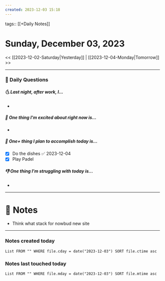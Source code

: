 ```yaml
---
created: 2023-12-03 15:18
---
```

tags:: [[+Daily Notes]]

# Sunday, December 03, 2023

<< [[2023-12-02-Saturday|Yesterday]] | [[2023-12-04-Monday|Tomorrow]] >>

---
### 📅 Daily Questions
##### 🌜 Last night, after work, I...
- 

##### 🙌 One thing I'm excited about right now is...
- 

##### 🚀 One+ thing I plan to accomplish today is...
- [x] Do the dishes ✅ 2023-12-04
- [x] Play Padel

##### 👎 One thing I'm struggling with today is...
- 

---
# 📝 Notes
- Think what stack for nowbud new site

---
### Notes created today
```dataview
List FROM "" WHERE file.cday = date("2023-12-03") SORT file.ctime asc
```

### Notes last touched today
```dataview
List FROM "" WHERE file.mday = date("2023-12-03") SORT file.mtime asc
```
